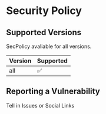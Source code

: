 # Security Policy

## Supported Versions

SecPolicy avaliable for all versions.

| Version | Supported          |
| ------- | ------------------ |
|   all   | :white_check_mark: |


## Reporting a Vulnerability

Tell in Issues or Social Links
